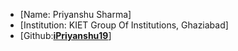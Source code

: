- [Name: Priyanshu Sharma]
- [Institution: KIET Group Of Institutions, Ghaziabad]
- [Github:[**iPriyanshu19**](https://github.com/iPriyanshu19)]
